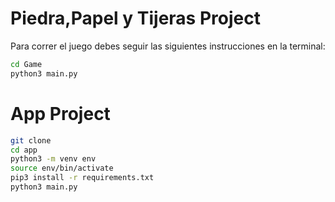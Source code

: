 # Piedra,Papel y Tijeras Project

Para correr el juego debes seguir las siguientes instrucciones en la terminal:

```sh
cd Game
python3 main.py
``` 

# App Project

```sh
git clone
cd app
python3 -m venv env
source env/bin/activate
pip3 install -r requirements.txt
python3 main.py
``` 
